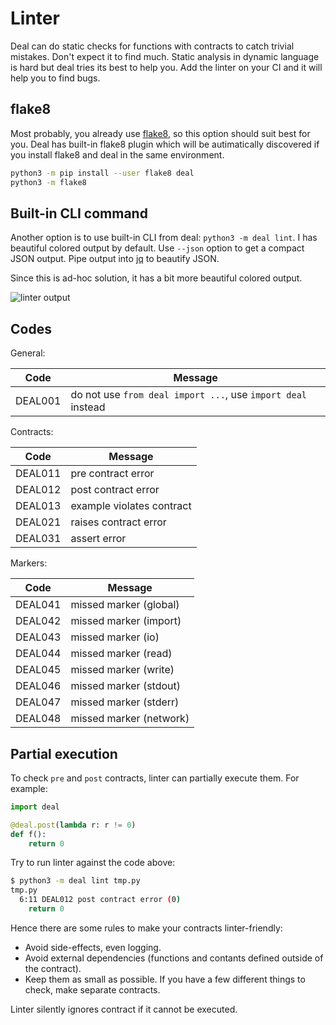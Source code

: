 # Linter

Deal can do static checks for functions with contracts to catch trivial mistakes. Don't expect it to find much. Static analysis in dynamic language is hard but deal tries its best to help you. Add the linter on your CI and it will help you to find bugs.

## flake8

Most probably, you already use [flake8](http://flake8.pycqa.org), so this option should suit best for you. Deal has built-in flake8 plugin which will be autimatically discovered if you install flake8 and deal in the same environment.

```bash
python3 -m pip install --user flake8 deal
python3 -m flake8
```

## Built-in CLI command

Another option is to use built-in CLI from deal: `python3 -m deal lint`. I has beautiful colored output by default. Use `--json` option to get a compact JSON output. Pipe output into [jq](https://stedolan.github.io/jq/) to beautify JSON.

Since this is ad-hoc solution, it has a bit more beautiful colored output.

![linter output](../../assets/linter.png)

## Codes

General:

| Code    | Message |
| ------- | ------- |
| DEAL001 | do not use `from deal import ...`, use `import deal` instead |

Contracts:

| Code    | Message                   |
| ------- | ------------------------- |
| DEAL011 | pre contract error        |
| DEAL012 | post contract error       |
| DEAL013 | example violates contract |
| DEAL021 | raises contract error     |
| DEAL031 | assert error              |

Markers:

| Code    | Message                 |
| ------- | ----------------------- |
| DEAL041 | missed marker (global)  |
| DEAL042 | missed marker (import)  |
| DEAL043 | missed marker (io)      |
| DEAL044 | missed marker (read)    |
| DEAL045 | missed marker (write)   |
| DEAL046 | missed marker (stdout)  |
| DEAL047 | missed marker (stderr)  |
| DEAL048 | missed marker (network) |

## Partial execution

To check `pre` and `post` contracts, linter can partially execute them. For example:

```python run
import deal

@deal.post(lambda r: r != 0)
def f():
    return 0
```

Try to run linter against the code above:

```bash
$ python3 -m deal lint tmp.py
tmp.py
  6:11 DEAL012 post contract error (0)
    return 0
```

Hence there are some rules to make your contracts linter-friendly:

+ Avoid side-effects, even logging.
+ Avoid external dependencies (functions and contants defined outside of the contract).
+ Keep them as small as possible. If you have a few different things to check, make separate contracts.

Linter silently ignores contract if it cannot be executed.
